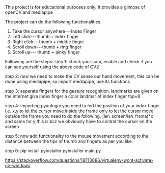 This project is for  educational purposes only.
It provides a glimpse of openCV and mediapipe

The project can do the following functionalities:
1. Take the cursor anywhere---Index Finger
2. Left click---thumb + index finger
3. Right click---thumb + middle finger
4. Scroll down---thumb + ring finger
5. Scroll up--- thumb + pinky finger


Following are the steps:
step 1:
check your cam, enable and check if you can see yourself using the above code of CV2

step 2:
now we need to make the CV sense our hand movement, this can be done using mediapipe, so import mediapipe, use its functions

step 3:
seperate fingers for the  gesture recognition. landmarks are given on the internet
give index finger a color landmar of index finger top=8

step 4:
importing pyautogui you need to fed the position of your index finger i.e. x,y to let the cursor move inside the frame only
to let the cursor move outside the frame you need to do the following, (len_screen/len_frame)*x and same for y
this is bcz we obviously have to control the cursor on the screen

step 5:
now add functionality to the  mouse movement according to the distance between the tips of thumb and fingers
as per you like

step 6: 
pip install pyinstaller
pyinstaller main.py


https://stackoverflow.com/questions/18713086/virtualenv-wont-activate-on-windows